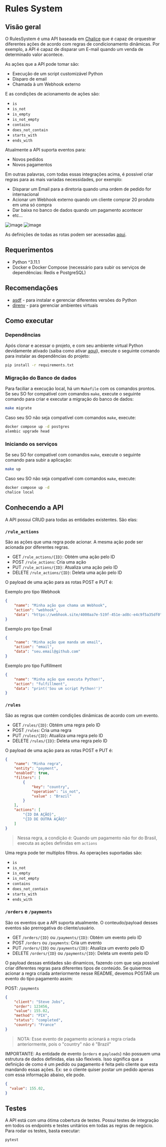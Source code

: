 # Rules System

## Visão geral

O RulesSystem é uma API baseada em [Chalice](https://aws.github.io/chalice/index.html) que é capaz de orquestrar diferentes ações de acordo com regras de condicionamento dinâmicas. Por exemplo, a API é capaz de disparar um E-mail quando um venda de determinado valor acontece.

As ações que a API pode tomar são:
* Execução de um script customizável Python
* Disparo de email
* Chamada à um Webhook externo

E as condições de acionamento de ações são:
* `is`
* `is_not`
* `is_empty`
* `is_not_empty`
* `contains`
* `does_not_contain`
* `starts_with`
* `ends_with`

Atualmente a API suporta eventos para:
* Novos pedidos
* Novos pagamentos

Em outras palavras, com todas essas integrações acima, é possivel criar regras para as mais variadas necessidades, por exemplo:

* Disparar um Email para a diretoria quando uma ordem de pedido for internacional
* Acionar um Webhook externo quando um cliente comprar 20 produto em uma só compra
* Dar baixa no banco de dados quando um pagamento acontecer
* etc...

![image](https://raw.githubusercontent.com/alissonpelizaro/rules-system/master/.assets/infra.png)
![image](https://raw.githubusercontent.com/alissonpelizaro/rules-system/master/.assets/Diagram.drawio.png)

As definições de todas as rotas podem ser acessadas [aqui](https://documenter.getpostman.com/view/28677630/2s9Ykoe2N8).

## Requerimentos
* Python ^3.11.1
* Docker e Docker Compose (necessário para subir os serviços de dependências: Redis e PostgreSQL)

## Recomendações
* [asdf](https://asdf-vm.com/#/core-manage-asdf?id=install) - para instalar e gerenciar diferentes versões do Python
* [direnv](https://github.com/asdf-community/asdf-direnv) - para gerenciar ambientes virtuais

## Como executar

### Dependências
Após clonar e acessar o projeto, e com seu ambiente virtual Python devidamente ativado (saiba como ativar [aqui](https://www.infoworld.com/article/3239675/virtualenv-and-venv-python-virtual-environments-explained.html)), execute o seguinte comando para instalar as dependências do projeto:

```sh
pip install -r requirements.txt
```

### Migração do Banco de dados
Para faciliar a execução local, há um `Makefile` com os comandos prontos. Se seu SO for compatível com comandos `make`, execute o seguinte comando para criar e executar a migração do banco de dados:

```sh
make migrate
```

Caso seu SO não seja compatível com comandos `make`, execute:
```sh
docker compose up -d postgres
alembic upgrade head
```

### Iniciando os serviços
 Se seu SO for compatível com comandos `make`, execute o seguinte comando para subir a aplicação:

```sh
make up
```

Caso seu SO não seja compatível com comandos `make`, execute:
```sh
docker compose up -d
chalice local
```

## Conhecendo a API
A API possui CRUD para todas as entidades existentes. São elas:

### `/rule_actions`
São as ações que uma regra pode acionar. A mesma ação pode ser acionada por diferentes regras.
* GET `/rule_actions/{ID}`: Obtém uma ação pelo ID
* POST `/rule_actions`: Cria uma ação
* PUT `/rule_actions/{ID}`: Atualiza uma ação pelo ID
* DELETE `/rule_actions/{ID}`: Deleta uma ação pelo ID

O payload de uma ação para as rotas POST e PUT é:

Exemplo pro tipo Webhook
```json
{
    "name": "Minha ação que chama um Webhook",
    "action": "webhook",
    "data": "https://webhook.site/4000aa7e-519f-451e-ad8c-e4c9f5a35df0"
}
```

Exemplo pro tipo Email
```json
{
    "name": "Minha ação que manda um email",
    "action": "email",
    "data": "seu.email@github.com"
}
```

Exemplo pro tipo Fulfillment
```json
{
    "name": "Minha ação que executa Python!",
    "action": "fulfillment",
    "data": "print('Sou um script Python!')"
}
```


### `/rules`
São as regras que contém condições dinâmicas de acordo com um evento.

* GET `/rules/{ID}`: Obtém uma regra pelo ID
* POST `/rules`: Cria uma regra
* PUT `/rules/{ID}`: Atualiza uma regra pelo ID
* DELETE `/rules/{ID}`: Deleta uma regra pelo ID

O payload de uma ação para as rotas POST e PUT é:
```json
{
    "name": "Minha regra",
    "entity": "payment",
    "enabled": true,
    "filters": [
        {
            "key": "country",
            "operation": "is_not",
            "value" : "Brazil"
        }
    ],
    "actions": [
        "{ID DA AÇÃO}",
        "{ID DE OUTRA AÇÃO}"
    ]
}
```
> Nessa regra, a condição é: Quando um pagamento não for do Brasil, executa as ações definidas em `actions`

Uma regra pode ter multiplos filtros. As operações suportadas são:
* `is`
* `is_not`
* `is_empty`
* `is_not_empty`
* `contains`
* `does_not_contain`
* `starts_with`
* `ends_with`


### `/orders` e `/payments`
São os eventos que a API suporta atualmente. O conteudo/payload desses eventos são prerrogativa do cliente/usuário.
* GET `/orders/{ID}` ou `/payments/{ID}`: Obtém um evento pelo ID
* POST `/orders` ou `/payments`: Cria um evento
* PUT `/orders/{ID}` ou `/payments/{ID}`: Atualiza um evento pelo ID
* DELETE `/orders/{ID}` ou `/payments/{ID}`: Deleta um evento pelo ID

O payload dessas entidades são dinamicos, fazendo com que seja possível criar diferentes regras para diferentes tipos de conteúdo. Se quisermos acionar a regra criada anteriormente nesse README, devemos POSTAR um evento do tipo pagamento assim:

POST: `/payments`
```json
{
    "client": "Steve Jobs",
    "order": 123456, 
    "value": 155.02,
    "method": "PIX",
    "status": "completed",
    "country": "France"
}
```
> NOTA: Esse evento de pagamento acionará a regra criada anteriormente, pois o "country" não é "Brazil"

IMPORTANTE: As entidade de evento (`orders` e `payloads`) não possuem uma estrutura de dados definidas, elas são flexiveis. Isso significa que a definição de como é um pedido ou pagamento é feita pelo cliente que esta mandando essas ações.
Ex: se o cliente quiser postar um pedido apenas com essa informação abaixo, ele pode.
```json
{
  "value": 155.02,
}
```

## Testes
A API está com uma ótima cobertura de testes. Possui testes de integração em todos os endpoints e testes unitários em todas as regras de negócio. Para rodar os testes, basta executar:

```sh
pytest
```